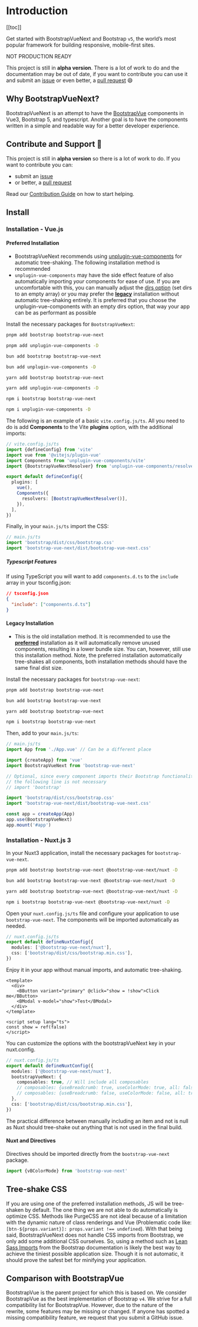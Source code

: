 # Introduction

<ClientOnly>
  <Teleport to=".bd-toc">

[[toc]]

  </Teleport>
</ClientOnly>

<div class="lead">

Get started with BootstrapVueNext and Bootstrap `v5`, the world’s most popular framework for building responsive, mobile-first sites.

</div>

<BAlert variant="danger" :model-value="true" class="my-5">

NOT PRODUCTION READY

This project is still in **alpha version**. There is a lot of work to do and the documentation may be out of date, if you want to contribute you can use it and submit an [issue](https://github.com/bootstrap-vue-next/bootstrap-vue-next/issues) or even better, a [pull request](https://github.com/bootstrap-vue-next/bootstrap-vue-next/pulls) 😄

</BAlert>

## Why BootstrapVueNext?

BootstrapVueNext is an attempt to have the [BootstrapVue](https://bootstrap-vue.org/) components in Vue3, Bootstrap 5, and typescript. Another goal is to have the components written in a simple and readable way for a better developer experience.

## Contribute and Support 🙌

This project is still in **alpha version** so there is a lot of work to do. If you want to contribute you can:

- submit an [issue](https://github.com/bootstrap-vue-next/bootstrap-vue-next/issues)
- or better, a [pull request](https://github.com/bootstrap-vue-next/bootstrap-vue-next/pulls)

Read our [Contribution Guide](https://github.com/bootstrap-vue-next/bootstrap-vue-next/blob/main/CONTRIBUTING.md) on how to start helping.

## Install

### Installation - Vue.js

#### Preferred Installation

- BootstrapVueNext recommends using [unplugin-vue-components](https://github.com/antfu/unplugin-vue-components) for automatic tree-shaking. The following installation method is recommended
- `unplugin-vue-components` may have the side effect feature of also automatically importing _your_ components for ease of use. If you are uncomfortable with this, you can manually adjust the [dirs option](https://github.com/antfu/unplugin-vue-components#configuration) (set dirs to an empty array) or you may prefer the [**legacy**](#legacy-installation) installation without automatic tree-shaking entirely. It is preferred that you choose the unplugin-vue-components with an empty dirs option, that way your app can be as performant as possible

Install the necessary packages for `BootstrapVueNext`:

<ClientOnly>
<BTabs v-model="codePreference">
  <BTab title="PNPM">

  <BCard class="bg-body-tertiary">

```bash
pnpm add bootstrap bootstrap-vue-next

pnpm add unplugin-vue-components -D
```

  </BCard>

  </BTab>
  <BTab title="BUN">

  <BCard class="bg-body-tertiary">

```bash
bun add bootstrap bootstrap-vue-next

bun add unplugin-vue-components -D
```

  </BCard>

  </BTab>
  <BTab title="YARN">

  <BCard class="bg-body-tertiary">

```bash
yarn add bootstrap bootstrap-vue-next

yarn add unplugin-vue-components -D
```

  </BCard>

  </BTab>
  <BTab title="NPM">

  <BCard class="bg-body-tertiary">

```bash
npm i bootstrap bootstrap-vue-next

npm i unplugin-vue-components -D
```

  </BCard>

  </BTab>
</BTabs>
</ClientOnly>

The following is an example of a basic `vite.config.js/ts`. All you need to do is add **Components** to the Vite **plugins** option, with the additional imports:

<BCard class="bg-body-tertiary">

```ts
// vite.config.js/ts
import {defineConfig} from 'vite'
import vue from '@vitejs/plugin-vue'
import Components from 'unplugin-vue-components/vite'
import {BootstrapVueNextResolver} from 'unplugin-vue-components/resolvers'

export default defineConfig({
  plugins: [
    vue(),
    Components({
      resolvers: [BootstrapVueNextResolver()],
    }),
  ],
})
```

</BCard>

Finally, in your `main.js/ts` import the CSS:

<BCard class="bg-body-tertiary">

```ts
// main.js/ts
import 'bootstrap/dist/css/bootstrap.css'
import 'bootstrap-vue-next/dist/bootstrap-vue-next.css'
```

</BCard>

##### Typescript Features

If using TypeScript you will want to add `components.d.ts` to the `include` array in your tsconfig.json:

<BCard class="bg-body-tertiary">

```json
// tsconfig.json
{
  "include": ["components.d.ts"]
}
```

</BCard>

#### Legacy Installation

- This is the old installation method. It is recommended to use the [**preferred**](#preferred-installation) installation as it will automatically remove unused components, resulting in a lower bundle size. You can, however, still use this installation method. Note, the preferred installation automatically tree-shakes all components, both installation methods should have the same final dist size.

Install the necessary packages for `bootstrap-vue-next`:

<ClientOnly>
<BTabs v-model="codePreference">
  <BTab title="PNPM">

  <BCard class="bg-body-tertiary">

```bash
pnpm add bootstrap bootstrap-vue-next
```

  </BCard>

  </BTab>
  <BTab title="BUN">

  <BCard class="bg-body-tertiary">

```bash
bun add bootstrap bootstrap-vue-next
```

  </BCard>

  </BTab>
  <BTab title="YARN">

  <BCard class="bg-body-tertiary">

```bash
yarn add bootstrap bootstrap-vue-next
```

  </BCard>

  </BTab>
  <BTab title="NPM">

  <BCard class="bg-body-tertiary">

```bash
npm i bootstrap bootstrap-vue-next
```

  </BCard>

  </BTab>
</BTabs>
</ClientOnly>

Then, add to your `main.js/ts`:

<BCard class="bg-body-tertiary">

```typescript
// main.js/ts
import App from './App.vue' // Can be a different place

import {createApp} from 'vue'
import BootstrapVueNext from 'bootstrap-vue-next'

// Optional, since every component imports their Bootstrap functionality
// the following line is not necessary
// import 'bootstrap'

import 'bootstrap/dist/css/bootstrap.css'
import 'bootstrap-vue-next/dist/bootstrap-vue-next.css'

const app = createApp(App)
app.use(BootstrapVueNext)
app.mount('#app')
```

</BCard>

### Installation - Nuxt.js 3

In your Nuxt3 application, install the necessary packages for `bootstrap-vue-next`.

<ClientOnly>
<BTabs v-model="codePreference">
  <BTab title="PNPM">

  <BCard class="bg-body-tertiary">

```bash
pnpm add bootstrap bootstrap-vue-next @bootstrap-vue-next/nuxt -D
```

  </BCard>

  </BTab>
  <BTab title="BUN">

  <BCard class="bg-body-tertiary">

```bash
bun add bootstrap bootstrap-vue-next @bootstrap-vue-next/nuxt -D
```

  </BCard>

  </BTab>
  <BTab title="YARN">

  <BCard class="bg-body-tertiary">

```bash
yarn add bootstrap bootstrap-vue-next @bootstrap-vue-next/nuxt -D
```

  </BCard>

  </BTab>
  <BTab title="NPM">

  <BCard class="bg-body-tertiary">

```bash
npm i bootstrap bootstrap-vue-next @bootstrap-vue-next/nuxt -D
```

  </BCard>

  </BTab>
</BTabs>
</ClientOnly>

Open your `nuxt.config.js/ts` file and configure your application to use `bootstrap-vue-next`. The components will be imported automatically as needed.

<BCard class="bg-body-tertiary">

```ts
// nuxt.config.js/ts
export default defineNuxtConfig({
  modules: ['@bootstrap-vue-next/nuxt'],
  css: ['bootstrap/dist/css/bootstrap.min.css'],
})
```

</BCard>

Enjoy it in your app without manual imports, and automatic tree-shaking.

<BCard class="bg-body-tertiary">

```vue
<template>
  <div>
    <BButton variant="primary" @click="show = !show">Click me</BButton>
    <BModal v-model="show">Test</BModal>
  </div>
</template>

<script setup lang="ts">
const show = ref(false)
</script>
```

</BCard>

You can customize the options with the bootstrapVueNext key in your nuxt.config.

<BCard class="bg-body-tertiary">

```ts
// nuxt.config.js/ts
export default defineNuxtConfig({
  modules: ['@bootstrap-vue-next/nuxt'],
  bootstrapVueNext: {
    composables: true, // Will include all composables
    // composables: {useBreadcrumb: true, useColorMode: true, all: false}, // Will include only useBreadcrumb & useColorMode
    // composables: {useBreadcrumb: false, useColorMode: false, all: true} // Will include everything except useBreadcrumb & useColorMode
  },
  css: ['bootstrap/dist/css/bootstrap.min.css'],
})
```

</BCard>

The practical difference between manually including an item and not is null as Nuxt should tree-shake out anything that is not used in the final build.

#### Nuxt and Directives

Directives should be imported directly from the `bootstrap-vue-next` package.

<BCard class="bg-body-tertiary">

```ts
import {vBColorMode} from 'bootstrap-vue-next'
```

</BCard>

## Tree-shake CSS

If you are using one of the preferred installation methods, JS will be tree-shaken by default. The one thing we are not able to do automatically is optimize CSS. Methods like PurgeCSS are not ideal because of a limitation with the dynamic nature of class renderings and Vue (Problematic code like: `[btn-${props.variant}]: props.variant !== undefined`). With that being said, BootstrapVueNext does not handle CSS imports from Bootstrap, we only add some additional CSS ourselves. So, using a method such as [Lean Sass Imports](https://getbootstrap.com/docs/5.3/customize/optimize/#lean-sass-imports) from the Bootstrap documentation is likely the best way to achieve the tiniest possible application size. Though it is not automatic, it should prove the safest bet for minifying your application.

## Comparison with BootstrapVue

BootstrapVue is the parent project for which this is based on. We consider BootstrapVue as the best implementation of Bootstrap `v4`. We strive for a full compatibility list for BootstrapVue. However, due to the nature of the rewrite, some features may be missing or changed. If anyone has spotted a missing compatibility feature, we request that you submit a GitHub issue.

<script setup lang="ts">
import {BCard, BCardBody, BAlert, BTab, BTabs} from 'bootstrap-vue-next'
import {useLocalStorage} from '@vueuse/core'

const codePreference = useLocalStorage('code-group-preference', 0)
</script>

